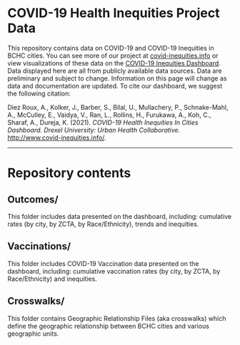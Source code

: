 # COVID-19 Health Inequities Project Data

This repository contains data on COVID-19 and COVID-19 Inequities in BCHC cities. You can see more of our project at [covid-inequities.info](https://www.covid-inequities.info/) or  view visualizations of these data on the [COVID-19 Inequities Dashboard](https://drexel-uhc.shinyapps.io/bchc_covid19). Data displayed here are all from publicly available data sources. Data are preliminary and subject to change. Information on this page will change as data and documentation are updated. To cite our dashboard, we suggest the following citation:
<br>

Diez Roux, A., Kolker, J., Barber, S., Bilal, U., Mullachery, P., Schnake-Mahl, A., McCulley, E., Vaidya, V., Ran, L., Rollins, H., Furukawa, A., Koh, C., Sharaf, A., Dureja, K. (2021). <i>COVID-19 Health Inequities In Cities Dashboard. Drexel University: Urban Health Collaborative.</i> http://www.covid-inequities.info/.


<hr>

# Repository contents

## Outcomes/

This folder includes data presented on the dashboard, including: cumulative rates (by city, by ZCTA, by Race/Ethnicity), trends and inequities.

## Vaccinations/

This folder includes COVID-19 Vaccination data presented on the dashboard, including: cumulative vaccination rates (by city, by ZCTA, by Race/Ethnicity) and inequities.

## Crosswalks/

This folder contains Geographic Relationship Files (aka crosswalks) which define the geographic relationship between BCHC cities and various geographic units.
